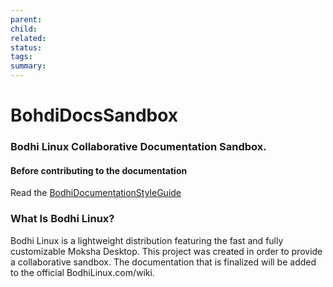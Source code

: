 ```yaml
---
parent: 
child: 
related: 
status: 
tags: 
summary:
---
```

# BohdiDocsSandbox
### Bodhi Linux Collaborative Documentation Sandbox.

#### Before contributing to the documentation
Read the [BodhiDocumentationStyleGuide](BodhiDocumentationStyleGuide.md)
### What Is Bodhi Linux?
Bodhi Linux is a lightweight distribution featuring the fast and fully customizable Moksha Desktop. 
This project was created in order to provide a collaborative sandbox. The documentation that is finalized will be added to the official BodhiLinux.com/wiki.


